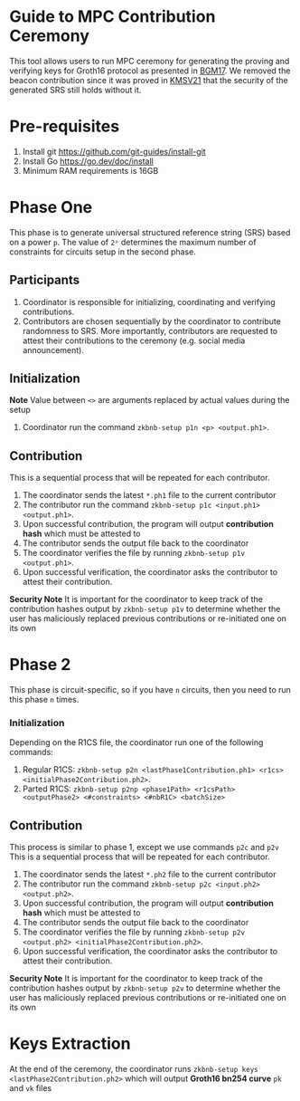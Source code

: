 # Guide to MPC Contribution Ceremony 
This tool allows users to run MPC ceremony for generating the proving and verifying keys for Groth16 protocol as presented in [BGM17](https://eprint.iacr.org/2017/1050.pdf). We removed the beacon contribution since it was proved in [KMSV21](https://eprint.iacr.org/2021/219.pdf) that the security of the generated SRS still holds without it.

# Pre-requisites
1. Install git https://github.com/git-guides/install-git
2. Install Go https://go.dev/doc/install
3. Minimum RAM requirements is 16GB

# Phase One 
This phase is to generate universal structured reference string (SRS) based on a power `p`.
The value of `2ᵖ` determines the maximum number of constraints for circuits setup in the second phase.

## Participants
1. Coordinator is responsible for initializing, coordinating and verifying contributions.
2. Contributors are chosen sequentially by the coordinator to contribute randomness to SRS. More importantly, contributors are requested to attest their contributions to the ceremony (e.g. social media announcement).

## Initialization
**Note** Value between `<>` are arguments replaced by actual values during the setup
1. Coordinator run the command `zkbnb-setup p1n <p> <output.ph1>`.

## Contribution
This is a sequential process that will be repeated for each contributor.
1. The coordinator sends the latest `*.ph1` file to the current contributor
2. The contributor run the command `zkbnb-setup p1c <input.ph1> <output.ph1>`.
3. Upon successful contribution, the program will output **contribution hash** which must be attested to
4. The contributor sends the output file back to the coordinator
5. The coordinator verifies the file by running `zkbnb-setup p1v <output.ph1>`. 
6. Upon successful verification, the coordinator asks the contributor to attest their contribution.


**Security Note** It is important for the coordinator to keep track of the contribution hashes output by `zkbnb-setup p1v` to determine whether the user has maliciously replaced previous contributions or re-initiated one on its own

# Phase 2
This phase is circuit-specific, so if you have `n` circuits, then you need to run this phase `n` times.

### Initialization
Depending on the R1CS file, the coordinator run one of the following commands:
1. Regular R1CS: `zkbnb-setup p2n <lastPhase1Contribution.ph1> <r1cs> <initialPhase2Contribution.ph2>`.
2. Parted R1CS: `zkbnb-setup p2np <phase1Path> <r1csPath> <outputPhase2> <#constraints> <#nbR1C> <batchSize>`

## Contribution
This process is similar to phase 1, except we use commands `p2c` and `p2v`
This is a sequential process that will be repeated for each contributor.
1. The coordinator sends the latest `*.ph2` file to the current contributor
2. The contributor run the command `zkbnb-setup p2c <input.ph2> <output.ph2>`.
3. Upon successful contribution, the program will output **contribution hash** which must be attested to
4. The contributor sends the output file back to the coordinator
5. The coordinator verifies the file by running `zkbnb-setup p2v <output.ph2> <initialPhase2Contribution.ph2>`.
6. Upon successful verification, the coordinator asks the contributor to attest their contribution.

**Security Note** It is important for the coordinator to keep track of the contribution hashes output by `zkbnb-setup p2v` to determine whether the user has maliciously replaced previous contributions or re-initiated one on its own

# Keys Extraction
At the end of the ceremony, the coordinator runs `zkbnb-setup keys <lastPhase2Contribution.ph2>` which will output **Groth16 bn254 curve** `pk` and `vk` files